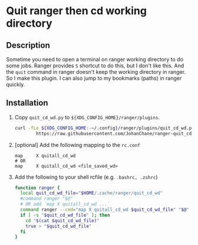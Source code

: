 # Quit ranger then cd working directory

## Description

Sometime you need to open a terminal on ranger working directory to do some jobs. Ranger provides `S` shortcut to do this, but I don't like this. And the `quit` command in ranger doesn't keep the working directory in ranger. So I make this plugin. I can also jump to my bookmarks (paths) in ranger quickly.

## Installation

1.  Copy `quit_cd_wd.py` to `${XDG_CONFIG_HOME}/ranger/plugins`.

    ```sh
    curl -fLo ${XDG_CONFIG_HOME:-~/.config}/ranger/plugins/quit_cd_wd.py --create-dirs \
            https://raw.githubusercontent.com/JohanChane/ranger-quit_cd_wd/main/quit_cd_wd.py
    ```

2.  [optional] Add the following mapping to the `rc.conf`

    ```
    map     X quitall_cd_wd
    # OR
    map     X quitall_cd_wd <file_saved_wd>
    ```

3.  Add the following to your shell rcfile (e.g. `.bashrc, .zshrc`)

    ```sh
    function ranger {
      local quit_cd_wd_file="$HOME/.cache/ranger/quit_cd_wd"
      #command ranger "$@"
      # OR add `map X quitall_cd_wd ...`
      command ranger --cmd="map X quitall_cd_wd $quit_cd_wd_file" "$@"
      if [ -s "$quit_cd_wd_file" ]; then
        cd "$(cat $quit_cd_wd_file)"
        true > "$quit_cd_wd_file"
      fi
    }
    ```
